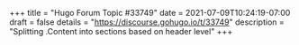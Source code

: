 +++
title = "Hugo Forum Topic #33749"
date = 2021-07-09T10:24:19-07:00
draft = false
details = "https://discourse.gohugo.io/t/33749"
description = "Splitting .Content into sections based on header level"
+++
